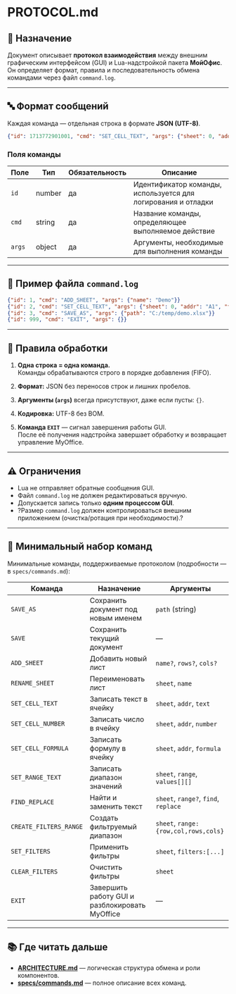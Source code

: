 # PROTOCOL.md

## 🧩 Назначение

Документ описывает **протокол взаимодействия** между внешним графическим интерфейсом (GUI) и Lua-надстройкой пакета **МойОфис**.  
Он определяет формат, правила и последовательность обмена командами через файл `command.log`.

---

## 🔤 Формат сообщений

Каждая команда — отдельная строка в формате **JSON (UTF-8)**.

```json
{"id": 1713772901001, "cmd": "SET_CELL_TEXT", "args": {"sheet": 0, "addr": "A1", "text": "Привет"}}
```

### Поля команды

| Поле | Тип | Обязательность | Описание |
|------|-----|----------------|-----------|
| `id` | number | да | Идентификатор команды, используется для логирования и отладки |
| `cmd` | string | да | Название команды, определяющее выполняемое действие |
| `args` | object | да | Аргументы, необходимые для выполнения команды |

---

## 📜 Пример файла `command.log`

```json
{"id": 1, "cmd": "ADD_SHEET", "args": {"name": "Demo"}}
{"id": 2, "cmd": "SET_CELL_TEXT", "args": {"sheet": 0, "addr": "A1", "text": "Привет из GUI"}}
{"id": 3, "cmd": "SAVE_AS", "args": {"path": "C:/temp/demo.xlsx"}}
{"id": 999, "cmd": "EXIT", "args": {}}
```

---

## 🚦 Правила обработки

1. **Одна строка = одна команда.**  
   Команды обрабатываются строго в порядке добавления (FIFO).

2. **Формат:** JSON без переносов строк и лишних пробелов.  

3. **Аргументы (`args`)** всегда присутствуют, даже если пусты: `{}`.  

4. **Кодировка:** UTF-8 без BOM.  

5. **Команда `EXIT`** — сигнал завершения работы GUI.  
   После её получения надстройка завершает обработку и возвращает управление MyOffice.

---

## ⚠️ Ограничения

- Lua не отправляет обратные сообщения GUI.  
- Файл `command.log` не должен редактироваться вручную.  
- Допускается запись только **одним процессом GUI**.  
- ?Размер `command.log` должен контролироваться внешним приложением (очистка/ротация при необходимости).?

---

## 🧱 Минимальный набор команд

Минимальные команды, поддерживаемые протоколом (подробности — в `specs/commands.md`):

| Команда | Назначение | Аргументы |
|----------|-------------|-----------|
| `SAVE_AS` | Сохранить документ под новым именем | `path` (string) |
| `SAVE` | Сохранить текущий документ | — |
| `ADD_SHEET` | Добавить новый лист | `name?`, `rows?`, `cols?` |
| `RENAME_SHEET` | Переименовать лист | `sheet`, `name` |
| `SET_CELL_TEXT` | Записать текст в ячейку | `sheet`, `addr`, `text` |
| `SET_CELL_NUMBER` | Записать число в ячейку | `sheet`, `addr`, `number` |
| `SET_CELL_FORMULA` | Записать формулу в ячейку | `sheet`, `addr`, `formula` |
| `SET_RANGE_TEXT` | Записать диапазон значений | `sheet`, `range`, `values[][]` |
| `FIND_REPLACE` | Найти и заменить текст | `sheet`, `range?`, `find`, `replace` |
| `CREATE_FILTERS_RANGE` | Создать фильтруемый диапазон | `sheet`, `range:{row,col,rows,cols}` |
| `SET_FILTERS` | Применить фильтры | `sheet`, `filters:[...]` |
| `CLEAR_FILTERS` | Очистить фильтры | `sheet` |
| `EXIT` | Завершить работу GUI и разблокировать MyOffice | — |

---

## 📚 Где читать дальше

- **[ARCHITECTURE.md](../ARCHITECTURE.md)** — логическая структура обмена и роли компонентов.  
- **[specs/commands.md](../specs/commands.md)** — полное описание всех команд.  

